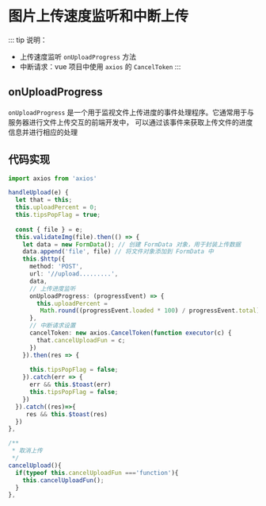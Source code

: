 
# 图片上传速度监听和中断上传


::: tip 说明：
- 上传速度监听  `onUploadProgress`  方法
- 中断请求：vue 项目中使用 `axios` 的 `CancelToken`
:::


## onUploadProgress
`onUploadProgress` 是一个用于监视文件上传进度的事件处理程序。它通常用于与服务器进行文件上传交互的前端开发中，
可以通过该事件来获取上传文件的进度信息并进行相应的处理


## 代码实现
```ts
import axios from 'axios'

handleUpload(e) {
  let that = this;
  this.uploadPercent = 0;
  this.tipsPopFlag = true;
  
  const { file } = e;
  this.validateImg(file).then(() => {
    let data = new FormData(); // 创建 FormData 对象，用于封装上传数据
    data.append('file', file) // 将文件对象添加到 FormData 中
    this.$http({
      method: 'POST',
      url: '//upload.........',
      data,
      // 上传进度监听
      onUploadProgress: (progressEvent) => {
        this.uploadPercent =
         Math.round((progressEvent.loaded * 100) / progressEvent.total);
      },
      // 中断请求设置
      cancelToken: new axios.CancelToken(function executor(c) {
        that.cancelUploadFun = c;
      })
    }).then(res => {
        
      this.tipsPopFlag = false;
    }).catch(err => {
      err && this.$toast(err)
      this.tipsPopFlag = false;
    })
  }).catch((res)=>{
     res && this.$toast(res)
  })
},

/**
 * 取消上传
 */
cancelUpload(){
  if(typeof this.cancelUploadFun ==='function'){
    this.cancelUploadFun();
  }
},
```